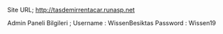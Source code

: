 Site URL;
http://tasdemirrentacar.runasp.net

Admin Paneli Bilgileri ;
Username : WissenBesiktas
Password : Wissen19
